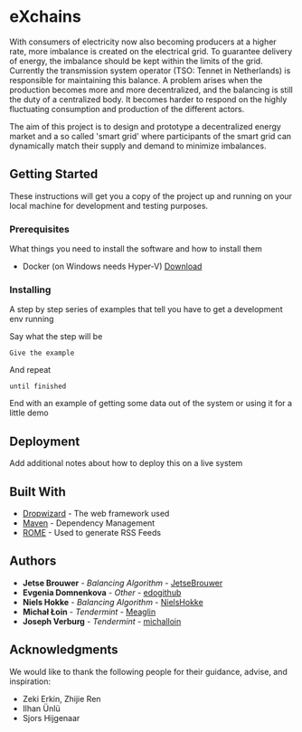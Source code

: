 # eXchains

With consumers of electricity now also becoming producers at a higher rate, more imbalance is created on the electrical grid. To guarantee delivery of energy, the imbalance should be kept within the limits of the grid. Currently the transmission system operator (TSO: Tennet in Netherlands) is responsible for maintaining this balance. A problem arises when the production becomes more and more decentralized, and the balancing is still the duty of a centralized body. It becomes harder to respond on the highly fluctuating consumption and production of the different actors.

The aim of this project is to design and prototype a decentralized energy market and a so called 'smart grid' where participants of the smart grid can dynamically match their supply and demand to minimize imbalances.

## Getting Started

These instructions will get you a copy of the project up and running on your local machine for development and testing purposes.

### Prerequisites

What things you need to install the software and how to install them

* Docker (on Windows needs Hyper-V) [Download](https://docs.docker.com/install/#supported-platforms)

### Installing

A step by step series of examples that tell you have to get a development env running

Say what the step will be

```
Give the example
```

And repeat

```
until finished
```

End with an example of getting some data out of the system or using it for a little demo


## Deployment

Add additional notes about how to deploy this on a live system

## Built With

* [Dropwizard](http://www.dropwizard.io/1.0.2/docs/) - The web framework used
* [Maven](https://maven.apache.org/) - Dependency Management
* [ROME](https://rometools.github.io/rome/) - Used to generate RSS Feeds


## Authors

* **Jetse Brouwer** - *Balancing Algorithm* - [JetseBrouwer](https://github.com/JetseBrouwer)
* **Evgenia Domnenkova** - *Other* - [edogithub](https://github.com/edogithub)
* **Niels Hokke** - *Balancing Algorithm* - [NielsHokke](https://github.com/NielsHokke)
* **Michał Łoin** - *Tendermint* - [Meaglin](https://github.com/Meaglin)
* **Joseph Verburg** - *Tendermint* - [michalloin](https://github.com/michalloin)

## Acknowledgments

We would like to thank the following people for their guidance, advise, and inspiration:

* Zeki Erkin, Zhijie Ren
* Ilhan Ünlü
* Sjors Hijgenaar
